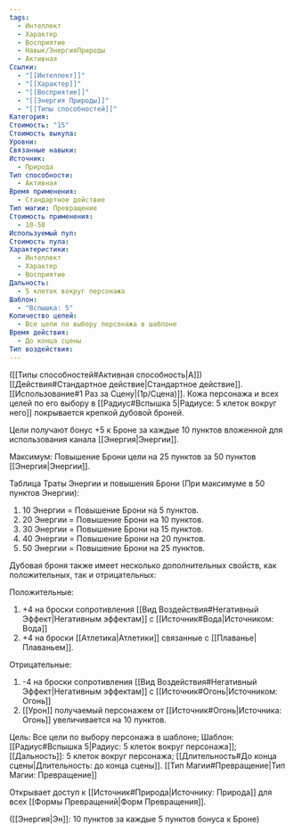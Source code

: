```yaml
---
tags:
  - Интеллект
  - Характер
  - Восприятие
  - Навык/ЭнергияПрироды
  - Активная
Ссылки:
  - "[[Интеллект]]"
  - "[[Характер]]"
  - "[[Восприятие]]"
  - "[[Энергия Природы]]"
  - "[[Типы способностей]]"
Категория: 
Стоимость: "15"
Стоимость выкупа: 
Уровни: 
Связанные навыки: 
Источник:
  - Природа
Тип способности:
  - Активная
Время применения:
  - Стандартное действие
Тип магии: Превращение
Стоимость применения:
  - 10-50
Используемый пул: 
Стоимость пула: 
Характеристики:
  - Интеллект
  - Характер
  - Восприятие
Дальность:
  - 5 клеток вокруг персонажа
Шаблон:
  - "Вспышка: 5"
Количество целей:
  - Все цели по выбору персонажа в шаблоне
Время действия:
  - До конца сцены
Тип воздействия:
---
```

([[Типы способностей#Активная способность|А]]) [[Действия#Стандартное действие|Стандартное действие]]. [[Использование#1 Раз за Сцену|(1р/Сцена)]]. Кожа персонажа и всех целей по его выбору в  [[Радиус#Вспышка 5|Радиусе: 5 клеток вокруг него]] покрывается крепкой дубовой броней.

Цели получают бонус +5 к Броне за каждые 10 пунктов вложенной для использования канала [[Энергия|Энергии]]. 

Максимум: Повышение Брони цели на 25 пунктов за 50 пунктов [[Энергия|Энергии]].

Таблица Траты Энергии и повышения Брони
(При максимуме в 50 пунктов Энергии):

1. 10 Энергии = Повышение Брони на 5 пунктов.
2. 20 Энергии = Повышение Брони на 10 пунктов.
3. 30 Энергии = Повышение Брони на 15 пунктов.
4. 40 Энергии = Повышение Брони на 20 пунктов.
5. 50 Энергии = Повышение Брони на 25 пунктов.

Дубовая броня также имеет несколько дополнительных свойств, как положительных, так и отрицательных:

Положительные:

1. +4 на броски сопротивления [[Вид Воздействия#Негативный Эффект|Негативным эффектам]] с [[Источник#Вода|Источником: Вода]]
2. +4 на броски [[Атлетика|Атлетики]] связанные с [[Плаванье|Плаваньем]]. 

Отрицательные:

1. -4 на броски сопротивления [[Вид Воздействия#Негативный Эффект|Негативным эффектам]] с [[Источник#Огонь|Источником: Огонь]]
2. [[Урон]] получаемый персонажем от [[Источник#Огонь|Источника: Огонь]] увеличивается на 10 пунктов. 

Цель: Все цели по выбору персонажа в шаблоне; Шаблон: [[Радиус#Вспышка 5|Радиус: 5 клеток вокруг персонажа]]; [[Дальность]]: 5 клеток вокруг персонажа; [[Длительность#До конца сцены|Длительность: до конца сцены]]. [[Тип Магии#Превращение|Тип Магии: Превращение]]

Открывает доступ к [[Источник#Природа|Источнику: Природа]] для всех [[Формы Превращений|Форм Превращения]]. 

([[Энергия|Эн]]: 10 пунктов за каждые 5 пунктов бонуса к Броне)